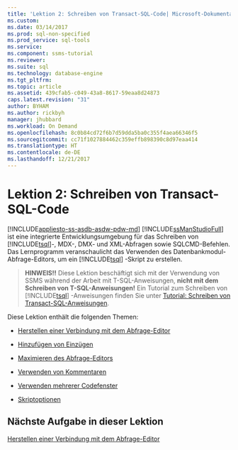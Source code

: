 ```yaml
---
title: 'Lektion 2: Schreiben von Transact-SQL-Code| Microsoft-Dokumentation'
ms.custom: 
ms.date: 03/14/2017
ms.prod: sql-non-specified
ms.prod_service: sql-tools
ms.service: 
ms.component: ssms-tutorial
ms.reviewer: 
ms.suite: sql
ms.technology: database-engine
ms.tgt_pltfrm: 
ms.topic: article
ms.assetid: 439cfab5-c049-43a8-8617-59eaa8d24873
caps.latest.revision: "31"
author: BYHAM
ms.author: rickbyh
manager: jhubbard
ms.workload: On Demand
ms.openlocfilehash: 8c0b84cd72f6b7d59dda5ba0c355f4aea66346f5
ms.sourcegitcommit: cc71f1027884462c359effb898390c8d97eaa414
ms.translationtype: HT
ms.contentlocale: de-DE
ms.lasthandoff: 12/21/2017
---
```

# <a name="lesson-2-writing-transact-sql"></a>Lektion 2: Schreiben von Transact-SQL-Code
[!INCLUDE[appliesto-ss-asdb-asdw-pdw-md](../../includes/appliesto-ss-asdb-asdw-pdw-md.md)]
[!INCLUDE[ssManStudioFull](../../includes/ssmanstudiofull-md.md)] ist eine integrierte Entwicklungsumgebung für das Schreiben von [!INCLUDE[tsql](../../includes/tsql-md.md)]-, MDX-, DMX- und XML-Abfragen sowie SQLCMD-Befehlen. Das Lernprogramm veranschaulicht das Verwenden des Datenbankmodul-Abfrage-Editors, um ein [!INCLUDE[tsql](../../includes/tsql-md.md)] -Skript zu erstellen.  
  
>**HINWEIS!!** Diese Lektion beschäftigt sich mit der Verwendung von SSMS während der Arbeit mit T-SQL-Anweisungen, **nicht mit dem Schreiben von T-SQL-Anweisungen!** Ein Tutorial zum Schreiben von [!INCLUDE[tsql](../../includes/tsql-md.md)] -Anweisungen finden Sie unter [Tutorial: Schreiben von Transact-SQL-Anweisungen](../../t-sql/tutorial-writing-transact-sql-statements.md).  
  
Diese Lektion enthält die folgenden Themen:  
  
-   [Herstellen einer Verbindung mit dem Abfrage-Editor](https://msdn.microsoft.com/library/ms166753.aspx)  
  
-   [Hinzufügen von Einzügen](https://msdn.microsoft.com/library/ms170169.aspx)  
  
-   [Maximieren des Abfrage-Editors](https://msdn.microsoft.com/library/ms166574.aspx)  
  
-   [Verwenden von Kommentaren](https://msdn.microsoft.com/library/ms167042.aspx)  
  
-   [Verwenden mehrerer Codefenster](https://msdn.microsoft.com/library/ms170692.aspx)  
  
-   [Skriptoptionen](https://msdn.microsoft.com/library/ms169684.aspx)  
  
 
## <a name="next-task-in-lesson"></a>Nächste Aufgabe in dieser Lektion  
[Herstellen einer Verbindung mit dem Abfrage-Editor](../../tools/sql-server-management-studio/lesson-2-1-connecting-with-query-editor.md)  
  
  
  

